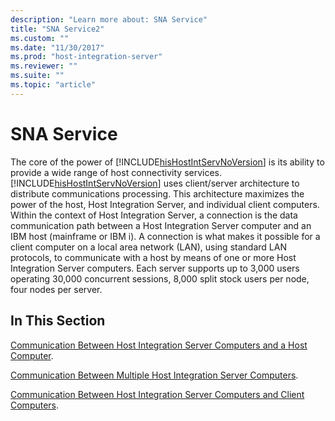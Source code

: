```yaml
---
description: "Learn more about: SNA Service"
title: "SNA Service2"
ms.custom: ""
ms.date: "11/30/2017"
ms.prod: "host-integration-server"
ms.reviewer: ""
ms.suite: ""
ms.topic: "article"
---
```

# SNA Service
The core of the power of [!INCLUDE[hisHostIntServNoVersion](../includes/hishostintservnoversion-md.md)] is its ability to provide a wide range of host connectivity services. [!INCLUDE[hisHostIntServNoVersion](../includes/hishostintservnoversion-md.md)] uses client/server architecture to distribute communications processing. This architecture maximizes the power of the host, Host Integration Server, and individual client computers. Within the context of Host Integration Server, a connection is the data communication path between a Host Integration Server computer and an IBM host (mainframe or IBM i). A connection is what makes it possible for a client computer on a local area network (LAN), using standard LAN protocols, to communicate with a host by means of one or more Host Integration Server computers. Each server supports up to 3,000 users operating 30,000 concurrent sessions, 8,000 split stock users per node, four nodes per server.  
  
## In This Section  
 [Communication Between Host Integration Server Computers and a Host Computer](../core/communication-between-host-integration-server-computers-and-a-host-computer2.md).  
  
 [Communication Between Multiple Host Integration Server Computers](../core/communication-between-multiple-host-integration-server-computers1.md).  
  
 [Communication Between Host Integration Server Computers and Client Computers](../core/communication-between-host-integration-server-computers-and-client-computers1.md).
